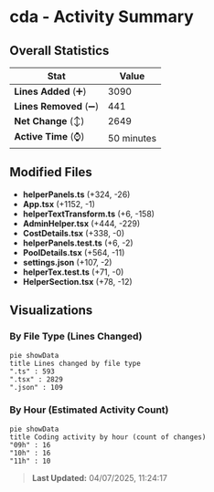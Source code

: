 # cda - Activity Summary 

## Overall Statistics

| Stat                   | Value                                                             |
| ---------------------- | ----------------------------------------------------------------- |
| **Lines Added** (➕)   | 3090                                          |
| **Lines Removed** (➖) | 441                                        |
| **Net Change** (↕)    | 2649                |
| **Active Time** (⌚)   | 50 minutes |


## Modified Files
- **helperPanels.ts** (+324, -26)
- **App.tsx** (+1152, -1)
- **helperTextTransform.ts** (+6, -158)
- **AdminHelper.tsx** (+444, -229)
- **CostDetails.tsx** (+338, -0)
- **helperPanels.test.ts** (+6, -2)
- **PoolDetails.tsx** (+564, -11)
- **settings.json** (+107, -2)
- **helperTex.test.ts** (+71, -0)
- **HelperSection.tsx** (+78, -12)

## Visualizations

### By File Type (Lines Changed)

```mermaid
pie showData
title Lines changed by file type
".ts" : 593
".tsx" : 2829
".json" : 109
```

### By Hour (Estimated Activity Count)

```mermaid
pie showData
title Coding activity by hour (count of changes)
"09h" : 16
"10h" : 16
"11h" : 10
```


> **Last Updated:** 04/07/2025, 11:24:17